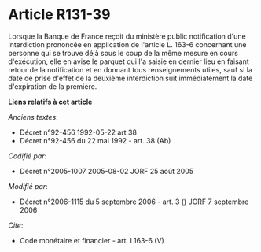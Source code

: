 # Article R131-39

Lorsque la Banque de France reçoit du ministère public notification d'une interdiction prononcée en application de l'article
L. 163-6 concernant une personne qui se trouve déjà sous le coup de la même mesure en cours d'exécution, elle en avise le
parquet qui l'a saisie en dernier lieu en faisant retour de la notification et en donnant tous renseignements utiles, sauf si
la date de prise d'effet de la deuxième interdiction suit immédiatement la date d'expiration de la première.

**Liens relatifs à cet article**

_Anciens textes_:

  - Décret n°92-456 1992-05-22 art 38
  - Décret n°92-456 du 22 mai 1992 - art. 38 (Ab)

_Codifié par_:

  - Décret n°2005-1007 2005-08-02 JORF 25 août 2005

_Modifié par_:

  - Décret n°2006-1115 du 5 septembre 2006 - art. 3 () JORF 7 septembre 2006

_Cite_:

  - Code monétaire et financier - art. L163-6 (V)
